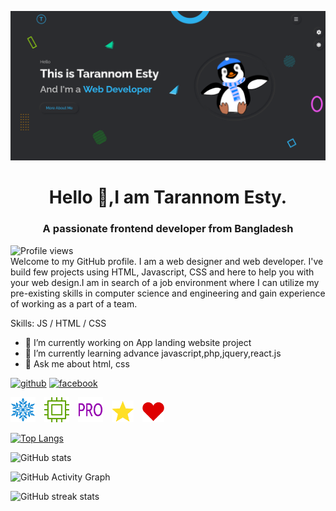 ![A passionate frontend developer from Bangladesh](https://github.com/tarannomesty/tarannomesty/blob/main/2.png)
<h1 align="center">Hello 👋,I am Tarannom Esty.</h1>
<h3 align="center">A passionate frontend developer from Bangladesh</h3>

![Profile views](https://gpvc.arturio.dev/tarannomesty)  
Welcome to my GitHub profile. I am a web designer and web developer. I've build few projects using HTML, Javascript, CSS and here to help you with your web design.I am in search of a job environment where I can utilize my pre-existing skills in computer science and engineering and gain experience of working as a part of a team.

Skills:  JS / HTML / CSS

- 🔭 I’m currently working on App landing website project 
- 🌱 I’m currently learning advance javascript,php,jquery,react.js 
- 💬 Ask me about html, css 


[<img src='https://cdn.jsdelivr.net/npm/simple-icons@3.0.1/icons/github.svg' alt='github' height='40'>](https://github.com/tarannomesty)  [<img src='https://cdn.jsdelivr.net/npm/simple-icons@3.0.1/icons/facebook.svg' alt='facebook' height='40'>](https://www.facebook.com/tarannomesty)  

<a href='https://archiveprogram.github.com/'><img src='https://raw.githubusercontent.com/acervenky/animated-github-badges/master/assets/acbadge.gif' width='40' height='40'></a> <a href='https://docs.github.com/en/developers'><img src='https://raw.githubusercontent.com/acervenky/animated-github-badges/master/assets/devbadge.gif' width='40' height='40'></a> <a href='https://github.com/pricing'><img src='https://raw.githubusercontent.com/acervenky/animated-github-badges/master/assets/pro.gif' width='40' height='40'></a> <a href='https://stars.github.com/'><img src='https://raw.githubusercontent.com/acervenky/animated-github-badges/master/assets/starbadge.gif' width='35' height='35'></a> <a href='https://docs.github.com/en/github/supporting-the-open-source-community-with-github-sponsors'><img src='https://raw.githubusercontent.com/acervenky/animated-github-badges/master/assets/sponsorbadge.gif' width='35' height='35'></a> 

[![Top Langs](https://github-readme-stats.vercel.app/api/top-langs/?username=tarannomesty)](https://github.com/anuraghazra/github-readme-stats)

![GitHub stats](https://github-readme-stats.vercel.app/api?username=tarannomesty&show_icons=true)  

![GitHub Activity Graph](https://activity-graph.herokuapp.com/graph?username=tarannomesty)  

![GitHub streak stats](https://github-readme-streak-stats.herokuapp.com/?user=tarannomesty)  



